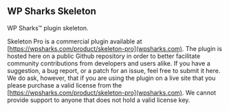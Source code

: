 ## WP Sharks Skeleton

WP Sharks™ plugin skeleton.

Skeleton Pro is a commercial plugin available at [https://wpsharks.com/product/skeleton-pro](wpsharks.com). The plugin is hosted here on a public Github repository in order to better facilitate community contributions from developers and users alike. If you have a suggestion, a bug report, or a patch for an issue, feel free to submit it here. We do ask, however, that if you are using the plugin on a live site that you please purchase a valid license from the [https://wpsharks.com/product/skeleton-pro](wpsharks.com). We cannot provide support to anyone that does not hold a valid license key.

